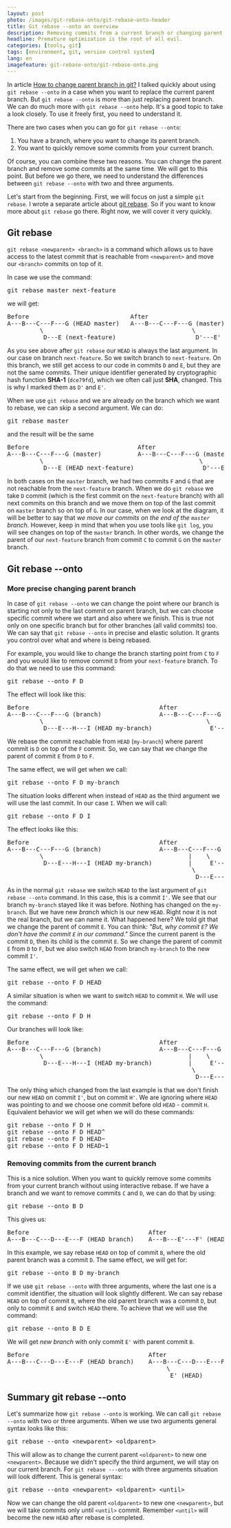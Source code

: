 ```yaml
---
layout: post
photo: /images/git-rebase-onto/git-rebase-onto-header
title: Git rebase --onto an overview
description: Removing commits from a current branch or changing parent branch.
headline: Premature optimization is the root of all evil.
categories: [tools, git]
tags: [environment, git, version control system]
lang: en
imagefeature: git-rebase-onto/git-rebase-onto.png
---
```


In article <a href="{{ site.baseurl }}/replace-parent-branch" title="How to set git parent pointer to a different parent?">How to change parent branch in git?</a> I talked quickly about using `git rebase --onto` in a case when you want to replace the current parent branch. But `git rebase --onto` is more than just replacing parent branch. We can do much more with `git rebase --onto` help. It's a good topic to take a look closely. To use it freely first, you need to understand it.

There are two cases when you can go for `git rebase --onto`:
1. You have a branch, where you want to change its parent branch.
2. You want to quickly remove some commits from your current branch.

Of course, you can combine these two reasons. You can change the parent branch and remove some commits at the same time. We will get to this point. But before we go there, we need to understand the differences between `git rebase --onto` with two and three arguments.

Let's start from the beginning. First, we will focus on just a simple `git rebase`. I wrote a separate article about <a href="{{ site.baseurl }}/git-rebase" title="How can you do git rebase?">git rebase</a>. So if you want to know more about `git rebase` go there. Right now, we will cover it very quickly.

## Git rebase

`git rebase <newparent> <branch>` is a command which allows us to have access to the latest commit that is reachable from `<newparent>` and move our `<branch>` commits on top of it.

In case we use the command:

<pre>
git rebase master next-feature
</pre>

we will get:

<pre>
Before                            After
A---B---C---F---G (HEAD master)   A---B---C---F---G (master)
         \                                         \
          D---E (next-feature)                      D'---E' (HEAD next-feature)
</pre>

As you see above after `git rebase` our `HEAD` is always the last argument. In our case on branch `next-feature`. So we switch branch to `next-feature`. On this branch, we still get access to our code in commits `D` and `E`, but they are not the same commits. Their unique identifier generated by cryptographic hash function **SHA-1** (`dce79fd`), which we often call just **SHA**, changed. This is why I marked them as `D'` and `E'`.

When we use `git rebase` and we are already on the branch which we want to rebase, we can skip a second argument. We can do:

<pre>
git rebase master
</pre>

and the result will be the same

<pre>
Before                              After
A---B---C---F---G (master)          A---B---C---F---G (master)
         \                                           \
          D---E (HEAD next-feature)                   D'---E' (HEAD next-feature)
</pre>

In both cases on the `master` branch, we had two commits `F` and `G` that are not reachable from the `next-feature` branch. When we do `git rebase` we take `D` commit (which is the first commit on the `next-feature` branch) with all next commits on this branch and we move them on top of the last commit on `master` branch so on top of `G`. In our case, when we look at the diagram, it will be better to say that _we move our commits on the end of the `master` branch_. However, keep in mind that when you use tools like `git log`, you will see changes on top of the `master` branch. In other words, we change the parent of our `next-feature` branch from commit `C` to commit `G` on the `master` branch.

## Git rebase --onto

### More precise changing parent branch

In case of `git rebase --onto` we can change the point where our branch is starting not only to the last commit on parent branch, but we can choose specific commit where we start and also where we finish. This is true not only on one specific branch but for other branches (all valid commits) too. We can say that `git rebase --onto` in precise and elastic solution. It grants you control over what and where is being rebased.

For example, you would like to change the branch starting point from `C` to `F` and you would like to remove commit `D` from your `next-feature` branch. To do that we need to use this command:

<pre>
git rebase --onto F D
</pre>

The effect will look like this:

<pre>
Before                                    After
A---B---C---F---G (branch)                A---B---C---F---G (branch)
         \                                             \
          D---E---H---I (HEAD my-branch)                E'---H'---I' (HEAD my-branch)
</pre>

We rebase the commit reachable from `HEAD` (`my-branch`) where parent commit is `D` on top of the `F` commit. So, we can say that we change the parent of commit `E` from `D` to `F`.

The same effect, we will get when we call:

<pre>
git rebase --onto F D my-branch
</pre>

The situation looks different when instead of `HEAD` as the third argument we will use the last commit. In our case `I`. When we will call:

<pre>
git rebase --onto F D I
</pre>

The effect looks like this:

<pre>
Before                                    After
A---B---C---F---G (branch)                A---B---C---F---G (branch)
         \                                        |    \
          D---E---H---I (HEAD my-branch)          |     E'---H'---I' (HEAD)
                                                   \
                                                    D---E---H---I (my-branch)
</pre>

As in the normal `git rebase` we switch `HEAD` to the last argument of `git rebase --onto` command. In this case, this is a commit `I'`. We see that our branch `my-branch` stayed like it was before. Nothing has changed on the `my-branch`. But we have new _branch_ which is our new `HEAD`. Right now it is not the real branch, but we can name it. What happened here? We told git that we change the parent of commit `E`. You can think: _"But, why commit `E`? We don't have the commit `E` in our command."_ Since the current parent is the commit `D`, then its child is the commit `E`. So we change the parent of commit `E` from `D` to `F`, but we also switch `HEAD` from branch `my-branch` to the new commit `I'`.

The same effect, we will get when we call:

<pre>
git rebase --onto F D HEAD
</pre>

A similar situation is when we want to switch `HEAD` to commit `H`. We will use the command:

<pre>
git rebase --onto F D H
</pre>

Our branches will look like:

<pre>
Before                                    After
A---B---C---F---G (branch)                A---B---C---F---G (branch)
         \                                        |    \
          D---E---H---I (HEAD my-branch)          |     E'---H' (HEAD)
                                                   \
                                                    D---E---H---I (my-branch)
</pre>

The only thing which changed from the last example is that we don't finish our new `HEAD` on commit `I'`, but on commit `H'`. We are ignoring where `HEAD` was pointing to and we choose one commit before old `HEAD` - commit `H`. Equivalent behavior we will get when we will do these commands:

<pre>
git rebase --onto F D H
git rebase --onto F D HEAD^
git rebase --onto F D HEAD~
git rebase --onto F D HEAD~1
</pre>

### Removing commits from the current branch

This is a nice solution. When you want to quickly remove some commits from your current branch without using interactive rebase. If we have a branch and we want to remove commits `C` and `D`, we can do that by using:

<pre>
git rebase --onto B D
</pre>

This gives us:

<pre>
Before                                 After
A---B---C---D---E---F (HEAD branch)    A---B---E'---F' (HEAD branch)
</pre>

In this example, we say rebase `HEAD` on top of commit `B`, where the old parent branch was a commit `D`. The same effect, we will get for:

<pre>
git rebase --onto B D my-branch
</pre>

If we use `git rebase --onto` with three arguments, where the last one is a commit identifier, the situation will look slightly different. We can say rebase `HEAD` on top of commit `B`, where the old parent branch was a commit `D`, but only to commit `E` and switch `HEAD` there. To achieve that we will use the command:

<pre>
git rebase --onto B D E
</pre>

We will get _new branch_ with only commit `E'` with parent commit `B`.

<pre>
Before                                 After
A---B---C---D---E---F (HEAD branch)    A---B---C---D---E---F (branch)
                                            \
                                             E' (HEAD)
</pre>

## Summary git rebase --onto

Let's summarize how `git rebase --onto` is working. We can call `git rebase --onto` with two or three arguments. When we use two arguments general syntax looks like this:

<pre>
git rebase --onto &lt;newparent&gt; &lt;oldparent&gt;
</pre>

This will allow as to change the current parent `<oldparent>` to new one `<newparent>`. Because we didn't specify the third argument, we will stay on our current branch. For `git rebase ---onto` with three arguments situation will look different. This is general syntax:

<pre>
git rebase --onto &lt;newparent&gt; &lt;oldparent> &lt;until&gt;
</pre>

Now we can change the old parent `<oldparent>` to new one `<newparent>`, but we will take commits only until `<until>` commit. Remember `<until>` will become the new `HEAD` after rebase is completed.
